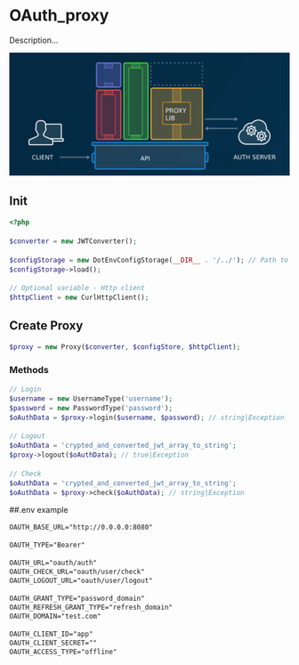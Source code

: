 # OAuth_proxy

Description...

![alt text](https://github.com/Faridjan/images/blob/main/proxy_lib/proxy.png?raw=true)


## Init 
```php
<?php

$converter = new JWTConverter();

$configStorage = new DotEnvConfigStorage(__DIR__ . '/../'); // Path to .env file
$configStorage->load();

// Optional variable - Http client
$httpClient = new CurlHttpClient();
```
## Create Proxy 
```php
$proxy = new Proxy($converter, $configStore, $httpClient);
```

### Methods
```php
// Login
$username = new UsernameType('username');
$password = new PasswordType('password');
$oAuthData = $proxy->login($username, $password); // string|Exception 

// Logout
$oAuthData = 'crypted_and_converted_jwt_array_to_string';
$proxy->logout($oAuthData); // true|Exception

// Check
$oAuthData = 'crypted_and_converted_jwt_array_to_string';
$oAuthData = $proxy->check($oAuthData); // string|Exception
```


##.env example

```env
OAUTH_BASE_URL="http://0.0.0.0:8080"

OAUTH_TYPE="Bearer"

OAUTH_URL="oauth/auth"
OAUTH_CHECK_URL="oauth/user/check"
OAUTH_LOGOUT_URL="oauth/user/logout"

OAUTH_GRANT_TYPE="password_domain"
OAUTH_REFRESH_GRANT_TYPE="refresh_domain"
OAUTH_DOMAIN="test.com"

OAUTH_CLIENT_ID="app"
OAUTH_CLIENT_SECRET=""
OAUTH_ACCESS_TYPE="offline"
```
